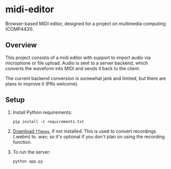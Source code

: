 # midi-editor
Browser-based MIDI editor, designed for a project on multimedia computing (COMP4431).

## Overview
This project consists of a midi editor with support to import audio via microphone or file upload. Audio is sent to a server backend, which converts the waveform into MIDI and sends it back to the client.

The current backend conversion is somewhat jank and limited, but there are plans to improve it (PRs welcome).

## Setup
1. Install Python requirements:
    ```
    pip install -r requirements.txt
    ```

2. [Download `ffmpeg`](https://ffmpeg.org/), if not installed. This is used to convert recordings (.webm) to .wav; so it's optional if you don't plan on using the recording function.

3. To run the server:
    ```
    python app.py
    ```


